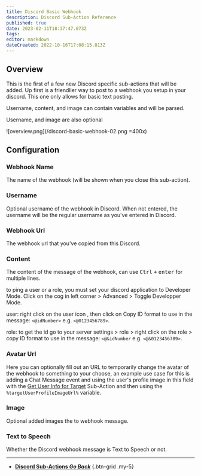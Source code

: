 ```yaml
---
title: Discord Basic Webhook
description: Discord Sub-Action Reference
published: true
date: 2023-02-11T18:37:47.073Z
tags: 
editor: markdown
dateCreated: 2022-10-16T17:08:15.813Z
---
```


## Overview
This is the first of a few new Discord specific sub-actions that will be added.  Up first is a friendlier way to post to a webhook you setup in your discord.  This one only allows for basic text posting.

Username, content, and image can contain variables and will be parsed.

Username, and image are also optional

![overview.png](/discord-basic-webhook-02.png =400x)

## Configuration
### Webhook Name
The name of the webhook (will be shown when you close this sub-action).

### Username
Optional username of the webhook in Discord. When not entered, the username will be the regular username as you've entered in Discord.

### Webhook Url
The webhook url that you've copied from this Discord.

### Content
The content of the message of the webhook, can use <kbd>Ctrl</kbd> <kbd>+</kbd> <kbd>enter</kbd> for multiple lines.

to ping a user or a role, you must set your discord application to Developer Mode. Click on the cog in left corner > Advanced > Toggle Developper Mode.

user: right click on the user icon , then click on Copy ID 
format to use in the message: `<@idNumber>` e.g. `<@0123456789>`.

role: to get the id go to your server settings > role > right click on the role > copy ID 
format to use in the message: `<@&idNumber` e.g. `<@&0123456789>`.

### Avatar Url
Here you can optionally fill out an URL to temporarily change the avatar of the webhook to something to your choose, an example use case for this is adding a Chat Message event and using the user's profile image in this field with the [Get User Info for Target](/en/Sub-Actions/Twitch/Get-User-Info-for-Target) Sub-Action and then using the `%targetUserProfileImageUrl%` variable.

### Image
Optional added images the to webhook message.

### Text to Speech
Whether the Discord webhook message is Text to Speech or not.

---

- [<i class="mdi mdi-chevron-left"></i> **Discord Sub-Actions *Go Back***](/en/Sub-Actions/Discord)
{.btn-grid .my-5}